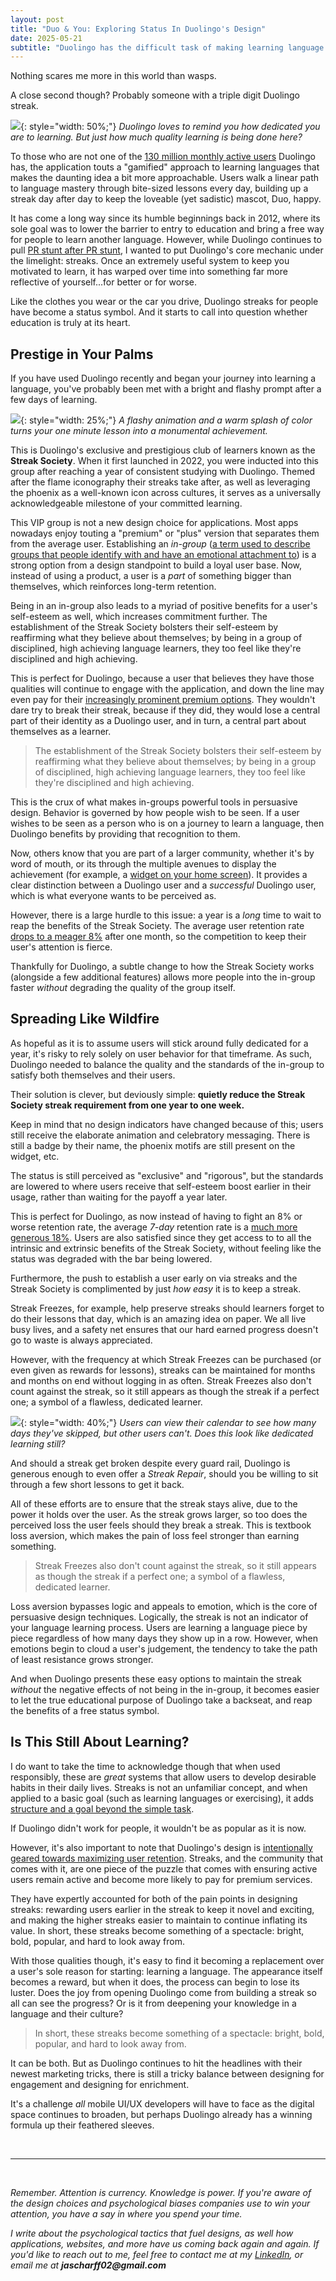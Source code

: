 ```yaml
---
layout: post
title: "Duo & You: Exploring Status In Duolingo's Design"
date: 2025-05-21
subtitle: "Duolingo has the difficult task of making learning language fun. Through the rapid gamification though, how much of Duolingo becomes learning the language versus looking good in the eyes of others?"
---
```


Nothing scares me more in this world than wasps.

A close second though? Probably someone with a triple digit Duolingo streak.

![](../assets/images-posts/700-day-streak.png){: style="width: 50%;"}
_Duolingo loves to remind you how dedicated you are to learning. But just how much quality learning is being done here?_

To those who are not one of the [130 million monthly active users](https://investors.duolingo.com/static-files/01420520-3377-4985-887b-55ed3c1e4fc5) Duolingo has, the application touts a "gamified" approach to learning languages that makes the daunting idea a bit more approachable. Users walk a linear path to language mastery through bite-sized lessons every day, building up a streak day after day to keep the loveable (yet sadistic) mascot, Duo, happy.

It has come a long way since its humble beginnings back in 2012, where its sole goal was to lower the barrier to entry to education and bring a free way for people to learn another language. However, while Duolingo continues to pull [PR stunt after PR stunt](https://www.adweek.com/brand-marketing/duolingo-experimenting-with-silence-amid-social-media-blackout/), I wanted to put Duolingo's core mechanic under the limelight: streaks. Once an extremely useful system to keep you motivated to learn, it has warped over time into something far more reflective of yourself...for better or for worse.

Like the clothes you wear or the car you drive, Duolingo streaks for people have become a status symbol. And it starts to call into question whether education is truly at its heart.

## Prestige in Your Palms

If you have used Duolingo recently and began your journey into learning a language, you've probably been met with a bright and flashy prompt after a few days of learning.

![](../assets/images-posts/streak-society-induction.png){: style="width: 25%;"}
_A flashy animation and a warm splash of color turns your one minute lesson into a monumental achievement._

This is Duolingo's exclusive and prestigious club of learners known as the **Streak Society**. When it first launched in 2022, you were inducted into this group after reaching a year of consistent studying with Duolingo. Themed after the flame iconography their streaks take after, as well as leveraging the phoenix as a well-known icon across cultures, it serves as a universally acknowledgeable milestone of your committed learning.

This VIP group is not a new design choice for applications. Most apps nowadays enjoy touting a "premium" or "plus" version that separates them from the average user. Establishing an *in-group* ([a term used to describe groups that people identify with and have an emotional attachment to](https://www.ebsco.com/research-starters/social-sciences-and-humanities/ingroups-and-outgroups)) is a strong option from a design standpoint to build a loyal user base. Now, instead of using a product, a user is a *part* of something bigger than themselves, which reinforces long-term retention.

Being in an in-group also leads to a myriad of positive benefits for a user's self-esteem as well, which increases commitment further. The establishment of the Streak Society bolsters their self-esteem by reaffirming what they believe about themselves; by being in a group of disciplined, high achieving language learners, they too feel like they're disciplined and high achieving.

This is perfect for Duolingo, because a user that believes they have those qualities will continue to engage with the application, and down the line may even pay for their [increasingly prominent premium options](https://blog.duolingo.com/duolingo-max/). They wouldn't dare try to break their streak, because if they did, they would lose a central part of their identity as a Duolingo user, and in turn, a central part about themselves as a learner.

> The establishment of the Streak Society bolsters their self-esteem by reaffirming what they believe about themselves; by being in a group of disciplined, high achieving language learners, they too feel like they're disciplined and high achieving.

This is the crux of what makes in-groups powerful tools in persuasive design. Behavior is governed by how people wish to be seen. If a user wishes to be seen as a person who is on a journey to learn a language, then Duolingo benefits by providing that recognition to them.

Now, others know that you are part of a larger community, whether it's by word of mouth, or its through the multiple avenues to display the achievement (for example, a [widget on your home screen](https://blog.duolingo.com/widget-feature/)). It provides a clear distinction between a Duolingo user and a _successful_ Duolingo user, which is what everyone wants to be perceived as.

However, there is a large hurdle to this issue: a year is a _long_ time to wait to reap the benefits of the Streak Society. The average user retention rate [drops to a meager 8%](https://onesignal.com/mobile-app-benchmarks-2024) after one month, so the competition to keep their user's attention is fierce.

Thankfully for Duolingo, a subtle change to how the Streak Society works (alongside a few additional features) allows more people into the in-group faster _without_ degrading the quality of the group itself.

## Spreading Like Wildfire

As hopeful as it is to assume users will stick around fully dedicated for a year, it's risky to rely solely on user behavior for that timeframe. As such, Duolingo needed to balance the quality and the standards of the in-group to satisfy both themselves and their users.

Their solution is clever, but deviously simple: **quietly reduce the Streak Society streak requirement from one year to one week.**

Keep in mind that no design indicators have changed because of this; users still receive the elaborate animation and celebratory messaging. There is still a badge by their name, the phoenix motifs are still present on the widget, etc.

The status is still perceived as "exclusive" and "rigorous", but the standards are lowered to where users receive that self-esteem boost earlier in their usage, rather than waiting for the payoff a year later.

This is perfect for Duolingo, as now instead of having to fight an 8% or worse retention rate, the average _7-day_ retention rate is a [much more generous 18%](https://onesignal.com/mobile-app-benchmarks-2024). Users are also satisfied since they get access to to all the intrinsic and extrinsic benefits of the Streak Society, without feeling like the status was degraded with the bar being lowered.

Furthermore, the push to establish a user early on via streaks and the Streak Society is complimented by just _how easy_ it is to keep a streak.

Streak Freezes, for example, help preserve streaks should learners forget to do their lessons that day, which is an amazing idea on paper. We all live busy lives, and a safety net ensures that our hard earned progress doesn't go to waste is always appreciated. 

However, with the frequency at which Streak Freezes can be purchased (or even given as rewards for lessons), streaks can be maintained for months and months on end without logging in as often. Streak Freezes also don't count against the streak, so it still appears as though the streak if a perfect one; a symbol of a flawless, dedicated learner.

![](../assets/images-posts/frozen-calendar.png){: style="width: 40%;"}
_Users can view their calendar to see how many days they've skipped, but other users can't. Does this look like dedicated learning still?_

And should a streak get broken despite every guard rail, Duolingo is generous enough to even offer a _Streak Repair_, should you be willing to sit through a few short lessons to get it back.

All of these efforts are to ensure that the streak stays alive, due to the power it holds over the user. As the streak grows larger, so too does the perceived loss the user feels should they break a streak. This is textbook loss aversion, which makes the pain of loss feel stronger than earning something.

> Streak Freezes also don't count against the streak, so it still appears as though the streak if a perfect one; a symbol of a flawless, dedicated learner.

Loss aversion bypasses logic and appeals to emotion, which is the core of persuasive design techniques. Logically, the streak is not an indicator of your language learning process. Users are learning a language piece by piece regardless of how many days they show up in a row. However, when emotions begin to cloud a user's judgement, the tendency to take the path of least resistance grows stronger.

And when Duolingo presents these easy options to maintain the streak _without_ the negative effects of not being in the in-group, it becomes easier to let the true educational purpose of Duolingo take a backseat, and reap the benefits of a free status symbol.

## Is This Still About Learning?

I do want to take the time to acknowledge though that when used responsibly, these are *great* systems that allow users to develop desirable habits in their daily lives. Streaks is not an unfamiliar concept, and when applied to a basic goal (such as learning languages or exercising), it adds [structure and a goal beyond the simple task](https://www.scientificamerican.com/article/why-keeping-a-streak-boosts-your-motivation/).

If Duolingo didn't work for people, it wouldn't be as popular as it is now.

However, it's also important to note that Duolingo's design is [intentionally geared towards maximizing user retention](https://youtu.be/9KqrnBiyBQ8?t=142). Streaks, and the community that comes with it, are one piece of the puzzle that comes with ensuring active users remain active and become more likely to pay for premium services. 

They have expertly accounted for both of the pain points in designing streaks: rewarding users earlier in the streak to keep it novel and exciting, and making the higher streaks easier to maintain to continue inflating its value. In short, these streaks become something of a spectacle: bright, bold, popular, and hard to look away from.

With those qualities though, it's easy to find it becoming a replacement over a user's sole reason for starting: learning a language. The appearance itself becomes a reward, but when it does, the process can begin to lose its luster. Does the joy from opening Duolingo come from building a streak so all can see the progress? Or is it from deepening your knowledge in a language and their culture?

> In short, these streaks become something of a spectacle: bright, bold, popular, and hard to look away from.

It can be both. But as Duolingo continues to hit the headlines with their newest marketing tricks, there is still a tricky balance between designing for engagement and designing for enrichment. 

It's a challenge *all* mobile UI/UX developers will have to face as the digital space continues to broaden, but perhaps Duolingo already has a winning formula up their feathered sleeves.

<br>

---

<br>

*Remember. Attention is currency. Knowledge is power. If you're aware of the design choices and psychological biases companies use to win your attention, you have a say in where you spend your time.*

*I write about the psychological tactics that fuel designs, as well how applications, websites, and more have us coming back again and again. If you'd like to reach out to me, feel free to contact me at my [LinkedIn](https://www.linkedin.com/in/john-scharff), or email me at __jascharff02@gmail.com__*




